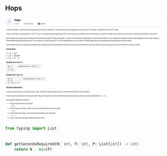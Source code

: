 ## Hops

![Hops](hops.png)

```python
from typing import List


def getSecondsRequired(N: int, F: int, P: List[int]) -> int:
    return N - min(P)
```
